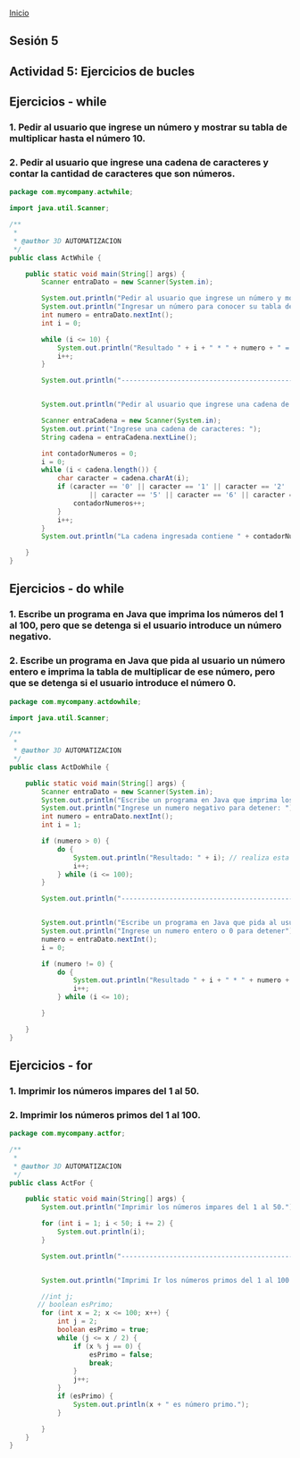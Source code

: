 <!-- No borrar o modificar -->
[Inicio](./index.md)

## Sesión 5 


<!-- Su documentación aquí -->
## Actividad 5: Ejercicios de bucles

## Ejercicios - while

### 1. Pedir al usuario que ingrese un número y mostrar su tabla de multiplicar hasta el número 10.

### 2. Pedir al usuario que ingrese una cadena de caracteres y contar la cantidad de caracteres que son números.

``` java
package com.mycompany.actwhile;

import java.util.Scanner;

/**
 *
 * @author 3D AUTOMATIZACION
 */
public class ActWhile {

    public static void main(String[] args) {
        Scanner entraDato = new Scanner(System.in);

        System.out.println("Pedir al usuario que ingrese un número y mostrar su tabla de multiplicar hasta el número 10.");
        System.out.println("Ingresar un número para conocer su tabla de multiplicar");
        int numero = entraDato.nextInt();
        int i = 0;

        while (i <= 10) {
            System.out.println("Resultado " + i + " * " + numero + " = " + (i * numero));
            i++;
        }

        System.out.println("-------------------------------------------");


        System.out.println("Pedir al usuario que ingrese una cadena de caracteres y contar la cantidad de caracteres que son números.");

        Scanner entraCadena = new Scanner(System.in);
        System.out.print("Ingrese una cadena de caracteres: ");
        String cadena = entraCadena.nextLine();

        int contadorNumeros = 0;
        i = 0;
        while (i < cadena.length()) {
            char caracter = cadena.charAt(i);
            if (caracter == '0' || caracter == '1' || caracter == '2' || caracter == '3' || caracter == '4'
                    || caracter == '5' || caracter == '6' || caracter == '7' || caracter == '8' || caracter == '9') {
                contadorNumeros++;
            }
            i++;
        }
        System.out.println("La cadena ingresada contiene " + contadorNumeros + " números.");

    }
}
```

## Ejercicios - do while

### 1. Escribe un programa en Java que imprima los números del 1 al 100, pero que se detenga si el usuario introduce un número negativo.

### 2. Escribe un programa en Java que pida al usuario un número entero e imprima la tabla de multiplicar de ese número, pero que se detenga si el usuario introduce el número 0.

``` java
package com.mycompany.actdowhile;

import java.util.Scanner;

/**
 *
 * @author 3D AUTOMATIZACION
 */
public class ActDoWhile {

    public static void main(String[] args) {
        Scanner entraDato = new Scanner(System.in);
        System.out.println("Escribe un programa en Java que imprima los números del 1 al 100, pero que se detenga si el usuario introduce un número negativo.");
        System.out.println("Ingrese un numero negativo para detener: ");
        int numero = entraDato.nextInt();
        int i = 1;

        if (numero > 0) {
            do {
                System.out.println("Resultado: " + i); // realiza esta operacion al menos una vez asi no se cumpla la condicion
                i++;
            } while (i <= 100);
        }

        System.out.println("-----------------------------------------------------------------------");


        System.out.println("Escribe un programa en Java que pida al usuario un número entero e imprima la tabla de multiplicar de ese número, pero que se detenga si el usuario introduce el número 0.");
        System.out.println("Ingrese un numero entero o 0 para detener");
        numero = entraDato.nextInt();
        i = 0;

        if (numero != 0) {
            do {
                System.out.println("Resultado " + i + " * " + numero + " = " + (i * numero)); // realiza esta operacion al menos una vez asi no se cumpla la condicion
                i++;
            } while (i <= 10);

        }

    }
}
```

## Ejercicios - for

### 1. Imprimir los números impares del 1 al 50.

### 2. Imprimir los números primos del 1 al 100.

``` java
package com.mycompany.actfor;

/**
 *
 * @author 3D AUTOMATIZACION
 */
public class ActFor {

    public static void main(String[] args) {
        System.out.println("Imprimir los números impares del 1 al 50.");

        for (int i = 1; i < 50; i += 2) {
            System.out.println(i);
        }

        System.out.println("-------------------------------------------");


        System.out.println("Imprimi Ir los números primos del 1 al 100.");

        //int j;
       // boolean esPrimo;
        for (int x = 2; x <= 100; x++) {
            int j = 2;
            boolean esPrimo = true;
            while (j <= x / 2) {
                if (x % j == 0) {
                    esPrimo = false;
                    break;
                }
                j++;
            }
            if (esPrimo) {
                System.out.println(x + " es número primo.");
            } 

        }
    }
}

```




